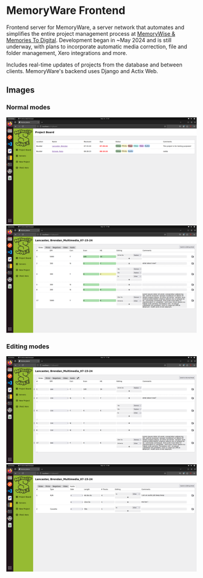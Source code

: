 # MemoryWare Frontend

Frontend server for MemoryWare, a server network that automates and simplifies the entire project management process at [MemoryWise & Memories To Digital](https://memorywise.com/). Development began in ~May 2024 and is still underway, with plans to incorporate automatic media correction, file and folder management, Xero integrations and more.

Includes real-time updates of projects from the database and between clients. MemoryWare's backend uses Django and Actix Web.

## Images

### Normal modes
![1](images/Screenshot%20from%202024-11-15%2017-47-59.png)
![2](images/Screenshot%20from%202024-11-15%2017-48-09.png)

### Editing modes
![3](images/Screenshot%20from%202024-11-15%2017-48-17.png)
![4](images/Screenshot%20from%202024-11-15%2017-49-11.png)